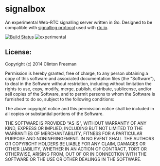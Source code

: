 signalbox
=========

An experimental Web-RTC signalling server written in Go. Designed to be compatible with [signalling protocol](http://rtc.io/signalling-protocol.html#0) used with [rtc.io](http://rtc.io/). 


[![Build Status](https://travis-ci.org/cfreeman/signalbox.svg?branch=master)](https://travis-ci.org/cfreeman/signalbox)
![experimental](https://img.shields.io/badge/stability-experimental-red.svg)

## License:

Copyright (c) 2014 Clinton Freeman

Permission is hereby granted, free of charge, to any person obtaining a copy
of this software and associated documentation files (the "Software"), to deal
in the Software without restriction, including without limitation the rights
to use, copy, modify, merge, publish, distribute, sublicense, and/or sell
copies of the Software, and to permit persons to whom the Software is
furnished to do so, subject to the following conditions:

The above copyright notice and this permission notice shall be included in all
copies or substantial portions of the Software.

THE SOFTWARE IS PROVIDED "AS IS", WITHOUT WARRANTY OF ANY KIND, EXPRESS OR
IMPLIED, INCLUDING BUT NOT LIMITED TO THE WARRANTIES OF MERCHANTABILITY,
FITNESS FOR A PARTICULAR PURPOSE AND NONINFRINGEMENT. IN NO EVENT SHALL THE
AUTHORS OR COPYRIGHT HOLDERS BE LIABLE FOR ANY CLAIM, DAMAGES OR OTHER
LIABILITY, WHETHER IN AN ACTION OF CONTRACT, TORT OR OTHERWISE, ARISING FROM,
OUT OF OR IN CONNECTION WITH THE SOFTWARE OR THE USE OR OTHER DEALINGS IN THE
SOFTWARE.

